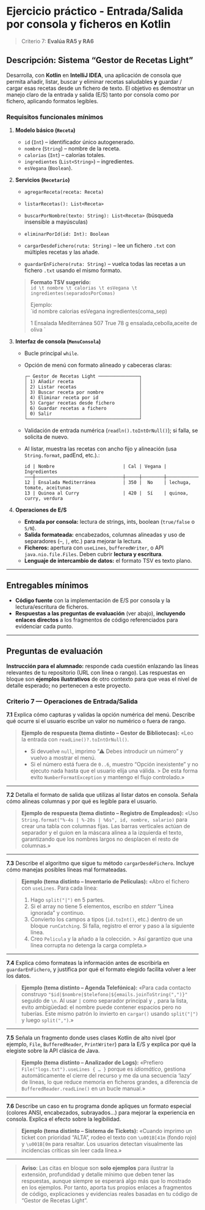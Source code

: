 # Ejercicio práctico - Entrada/Salida por consola y ficheros en Kotlin

> Criterio 7: **Evalúa RA5 y RA6**

## Descripción: Sistema **“Gestor de Recetas Light”**

Desarrolla, con **Kotlin** en **IntelliJ IDEA**, una aplicación de consola que permita añadir, listar, buscar y eliminar recetas saludables **y** guardar / cargar esas recetas desde un fichero de texto. El objetivo es demostrar un manejo claro de la entrada y salida (E/S) tanto por consola como por fichero, aplicando formatos legibles.

### Requisitos funcionales mínimos

1. **Modelo básico (`Receta`)**

    * `id` (`Int`) – identificador único autogenerado.
    * `nombre` (`String`) – nombre de la receta.
    * `calorias` (`Int`) – calorías totales.
    * `ingredientes` (`List<String>`) – ingredientes.
    * `esVegana` (`Boolean`).

2. **Servicios (`Recetario`)**

    * `agregarReceta(receta: Receta)`

    * `listarRecetas(): List<Receta>`

    * `buscarPorNombre(texto: String): List<Receta>` (búsqueda insensible a mayúsculas)

    * `eliminarPorId(id: Int): Boolean`

    * `cargarDesdeFichero(ruta: String)` – lee un fichero `.txt` con múltiples recetas y las añade.

    * `guardarEnFichero(ruta: String)` – vuelca todas las recetas a un fichero `.txt` usando el mismo formato.

   > **Formato TSV sugerido:**   
   > `id \t nombre \t calorias \t esVegana \t ingredientes(separadosPorComas)`    
   > 
   > Ejemplo:    
   > `id	nombre	calorias	esVegana	ingredientes(coma_sep)     
   > 
   > 1	Ensalada Mediterránea	507	True	78 g ensalada,cebolla,aceite de oliva
`

3. **Interfaz de consola (`MenuConsola`)**

    * Bucle principal `while`.

    * Opción de menú con formato alineado y cabeceras claras:

      ```
      ┌─ Gestor de Recetas Light ───────────────┐
      │ 1) Añadir receta                        │
      │ 2) Listar recetas                       │
      │ 3) Buscar receta por nombre             │
      │ 4) Eliminar receta por id               │
      │ 5) Cargar recetas desde fichero         │
      │ 6) Guardar recetas a fichero            │
      │ 0) Salir                                │
      └─────────────────────────────────────────┘
      ```

    * Validación de entrada numérica (`readln().toIntOrNull()`); si falla, se solicita de nuevo.

    * Al listar, muestra las recetas con ancho fijo y alineación  (usa `String.format`, padEnd, etc.).:

      ```
      id | Nombre                         | Cal | Vegana | Ingredientes
      ───┼────────────────────────────────┼─────┼────────┼────────────────────────────
      12 | Ensalada Mediterránea          | 350 |  No    | lechuga, tomate, aceitunas
      13 | Quinoa al Curry                | 420 |  Sí    | quinoa, curry, verdura
      ```

4. **Operaciones de E/S**

    * **Entrada por consola:** lectura de strings, ints, boolean (`true/false` o `S/N`).
    * **Salida formateada:** encabezados, columnas alineadas y uso de separadores (`─`, `|`, etc.) para mejorar la lectura.
    * **Ficheros:** apertura con `useLines`, `bufferedWriter`, o API `java.nio.file.Files`. Deben cubrir **lectura y escritura**.
    * **Lenguaje de intercambio de datos:** el formato TSV es texto plano.


---

## Entregables mínimos

* **Código fuente** con la implementación de E/S por consola y la lectura/escritura de ficheros.
* **Respuestas a las preguntas de evaluación** (ver abajo), **incluyendo enlaces directos** a los fragmentos de código referenciados para evidenciar cada punto.

---

## Preguntas de evaluación

**Instrucción para el alumnado:** responde cada cuestión enlazando las líneas relevantes de tu repositorio (URL con línea o rango).
Las respuestas en bloque son **ejemplos ilustrativos** de otro contexto para que veas el nivel de detalle esperado; no pertenecen a este proyecto.

### Criterio 7 — Operaciones de Entrada/Salida

**7.1** Explica cómo capturas y validas la opción numérica del menú. Describe qué ocurre si el usuario escribe un valor no numérico o fuera de rango.

> **Ejemplo de respuesta (tema distinto – Gestor de Bibliotecas):**
> «Leo la entrada con `readLine()?.toIntOrNull()`.
>
> * Si devuelve `null`, imprimo “⚠ Debes introducir un número” y vuelvo a mostrar el menú.
> * Si el número está fuera de `0..6`, muestro “Opción inexistente” y no ejecuto nada hasta que el usuario elija una válida.
    >   De esta forma evito `NumberFormatException` y mantengo el flujo controlado.»

---

**7.2** Detalla el formato de salida que utilizas al listar datos en consola. Señala cómo alineas columnas y por qué es legible para el usuario.

> **Ejemplo de respuesta (tema distinto – Registro de Empleados):**
> «Uso `String.format("%-4s | %-20s | %6s", id, nombre, salario)` para crear una tabla con columnas fijas. Las barras verticales actúan de separador y el guion en la máscara alinea a la izquierda el texto, garantizando que los nombres largos no desplacen el resto de columnas.»

---

**7.3** Describe el algoritmo que sigue tu método `cargarDesdeFichero`. Incluye cómo manejas posibles líneas mal formateadas.

> **Ejemplo (tema distinto – Inventario de Películas):**
> «Abro el fichero con `useLines`. Para cada línea:
>
> 1. Hago `split("|")` en 5 partes.
> 2. Si el array no tiene 5 elementos, escribo en *stderr* “Línea ignorada” y continuo.
> 3. Convierto los campos a tipos (`id.toInt()`, etc.) dentro de un bloque `runCatching`. Si falla, registro el error y paso a la siguiente línea.
> 4. Creo `Pelicula` y la añado a la colección.
     >    Así garantizo que una línea corrupta no detenga la carga completa.»

---

**7.4** Explica cómo formateas la información antes de escribirla en `guardarEnFichero`, y justifica por qué el formato elegido facilita volver a leer los datos.

> **Ejemplo (tema distinto – Agenda Telefónica):**
> «Para cada contacto construyo
> `"$id|$nombre|$telefono|${emails.joinToString(",")}"` seguido de `\n`.
> Al usar `|` como separador principal y `,` para la lista, evito ambigüedad: el nombre puede contener espacios pero no tuberías. Este mismo patrón lo invierto en `cargar()` usando `split("|")` y luego `split(",")`.»

---

**7.5** Señala un fragmento donde uses clases Kotlin de alto nivel (por ejemplo, `File`, `BufferedReader`, `PrintWriter`) para la E/S y explica por qué la elegiste sobre la API clásica de Java.

> **Ejemplo (tema distinto – Analizador de Logs):**
> «Prefiero `File("logs.txt").useLines { … }` porque es *idiomático*, gestiona automáticamente el cierre del recurso y me da una secuencia ‘lazy’ de líneas, lo que reduce memoria en ficheros grandes, a diferencia de `BufferedReader.readLine()` en un bucle manual.»

---

**7.6** Describe un caso en tu programa donde apliques un formato especial (colores ANSI, encabezados, subrayados…) para mejorar la experiencia en consola. Explica el efecto sobre la legibilidad.

> **Ejemplo (tema distinto – Sistema de Tickets):**
> «Cuando imprimo un ticket con prioridad “ALTA”, rodeo el texto con `\u001B[41m` (fondo rojo) y `\u001B[0m` para resaltar. Los usuarios detectan visualmente las incidencias críticas sin leer cada línea.»

---

> **Aviso**: Las citas en bloque son **solo ejemplos** para ilustrar la extensión, profundidad y detalle mínimo que deben tener las respuestas, aunque siempre se esperará algo más que lo mostrado en los ejemplos. Por tanto, aporta tus propios enlaces a fragmentos de código, explicaciones y evidencias reales basadas en tu código de “Gestor de Recetas Light”.


